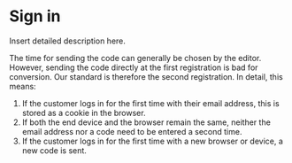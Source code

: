 # Sign in

Insert detailed description here. 

The time for sending the code can generally be chosen by the editor. However, sending the code directly at the first registration is bad for conversion. Our standard is therefore the second registration. In detail, this means:
1. If the customer logs in for the first time with their email address, this is stored as a cookie in the browser. 
2. If both the end device and the browser remain the same, neither the email address nor a code need to be entered a second time. 
3. If the customer logs in for the first time with a new browser or device, a new code is sent.

